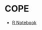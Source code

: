 # COPE

- [R Notebook](http://htmlpreview.github.com/?https://github.com/schw4b/COPE/blob/master/COPE.html)
